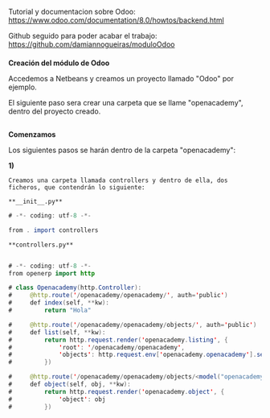 

Tutorial y documentacion sobre Odoo: https://www.odoo.com/documentation/8.0/howtos/backend.html

Github seguido para poder acabar el trabajo: https://github.com/damiannogueiras/moduloOdoo

####

**Creación del módulo de Odoo**

Accedemos a Netbeans y creamos un proyecto llamado "Odoo" por ejemplo.

El siguiente paso sera crear una carpeta que se llame "openacademy", dentro del proyecto creado.

##

**Comenzamos**

Los siguientes pasos se harán dentro de la carpeta "openacademy":

**1)**

    Creamos una carpeta llamada controllers y dentro de ella, dos ficheros, que contendrán lo siguiente:

    **__init__.py**

```java
# -*- coding: utf-8 -*-

from . import controllers
```
    **controllers.py**

```java

# -*- coding: utf-8 -*-
from openerp import http

# class Openacademy(http.Controller):
#     @http.route('/openacademy/openacademy/', auth='public')
#     def index(self, **kw):
#         return "Hola"

#     @http.route('/openacademy/openacademy/objects/', auth='public')
#     def list(self, **kw):
#         return http.request.render('openacademy.listing', {
#             'root': '/openacademy/openacademy',
#             'objects': http.request.env['openacademy.openacademy'].search([]),
#         })

#     @http.route('/openacademy/openacademy/objects/<model("openacademy.openacademy"):obj>/', auth='public')
#     def object(self, obj, **kw):
#         return http.request.render('openacademy.object', {
#             'object': obj
#         })

```